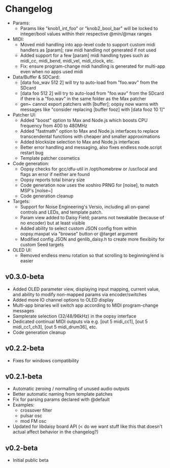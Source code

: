 # Changelog

- Params:
  - Params like "knob1_int_foo" or "knob2_bool_bar" will be locked to integer/bool values within their respective @min/@max ranges
- MIDI:
  - Moved midi handling into app-level code to support custom midi handlers as [param]; raw midi handling not generated if not used
  - Added support for a few [param] midi handling types such as midi_cc, midi_bend, midi_vel, midi_clock, etc. 
  - Fix: ensure program-change midi handling is generated for multi-app even when no apps used midi
- Data/Buffer & SDCard:
  - [data foo_wav 512 2] will try to auto-load from "foo.wav" from the SDcard
  - [data foo 512 2] will try to auto-load from "foo.wav" from the SDcard if there is a "foo.wav" in the same folder as the Max patcher
  - gen~ cannot export patchers with [buffer]; oopsy now warns with messages like "consider replacing [buffer fooz] with [data fooz 10 1]"
- Patcher UI:
  - Added "boost" option to Max and Node.js which boosts CPU frequency from 400 to 480MHz
  - Added "fastmath" option to Max and Node.js interfaces to replace transcendental functions with cheaper and smaller approximations
  - Added blocksize selection to Max and Node.js interfaces
  - Better error handling and messaging, also fixes endless node.script restart bug
  - Template patcher cosmetics
- Code generation:
  - Oopsy checks for gcc/dfu-util in /opt/homebrew or /usr/local and flags an error if neither are found
  - Oopsy reports total binary size
  - Code generation now uses the xoshiro PRNG for [noise], to match MSP's [noise~]
  - Code generation cleanup
- Targets:
  - Support for Noise Engineering's Versio, including all on-panel controls and LEDs, and template patch. 
  - Param view added to Daisy Field; params not tweakable (because of no encoder) but at least visible
  - Added ability to select custom JSON config from within oopsy.maxpat via "browse" button or @target argument
  - Modified config JSON and genlib_daisy.h to create more flexibiity for custom Seed targets
- OLED UI:
  - Removed endless menu rotation so that scrolling to beginning/end is easier

## v0.3.0-beta

- Added OLED parameter view, displaying input mapping, current value, and ability to modify non-mapped params via encoder/switches
- Added more IO channel options to OLED display
- Multi-app binaries will switch app according to MIDI program-change messages
- Samplerate selection (32/48/96kHz) in the oopsy interface
- Dedicated continual MIDI outputs via e.g. [out 5 midi_cc1], [out 5 midi_cc1_ch3], [out 5 midi_drum36], etc.
- Code generation cleanup
## v0.2.2-beta

- Fixes for windows compatibility

## v0.2.1-beta

- Automatic zeroing / normalling of unused audio outputs
- Better automatic naming from template patches
- Fix for parsing params declared with @default
- Examples:
  - crossover filter
  - pulsar osc
  - mod FM osc
- Updated for libdaisy board API (< do we want stuff like this that doesn't actual affect behavior in the changelog?)

## v0.2-beta

- Initial public beta


